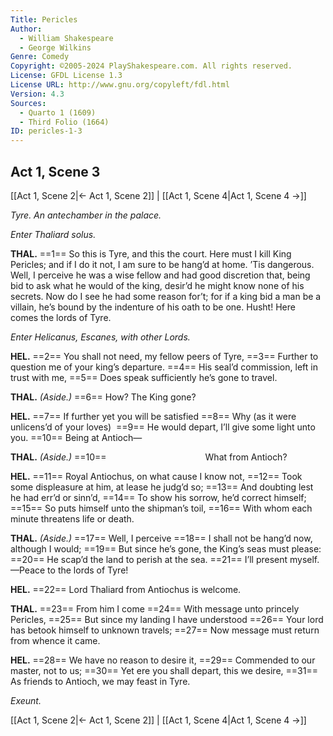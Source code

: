 ```yaml
---
Title: Pericles
Author: 
  - William Shakespeare
  - George Wilkins
Genre: Comedy
Copyright: ©2005-2024 PlayShakespeare.com. All rights reserved.
License: GFDL License 1.3
License URL: http://www.gnu.org/copyleft/fdl.html
Version: 4.3
Sources:
  - Quarto 1 (1609)
  - Third Folio (1664)
ID: pericles-1-3
---
```


## Act 1, Scene 3
[[Act 1, Scene 2|← Act 1, Scene 2]] | [[Act 1, Scene 4|Act 1, Scene 4 →]]

*Tyre. An antechamber in the palace.*

*Enter Thaliard solus.*

**THAL.**
==1== So this is Tyre, and this the court. Here must I kill King Pericles; and if I do it not, I am sure to be hang’d at home. ’Tis dangerous. Well, I perceive he was a wise fellow and had good discretion that, being bid to ask what he would of the king, desir’d he might know none of his secrets. Now do I see he had some reason for’t; for if a king bid a man be a villain, he’s bound by the indenture of his oath to be one. Husht! Here comes the lords of Tyre.

*Enter Helicanus, Escanes, with other Lords.*

**HEL.**
==2== You shall not need, my fellow peers of Tyre,
==3== Further to question me of your king’s departure.
==4== His seal’d commission, left in trust with me,
==5== Does speak sufficiently he’s gone to travel.

**THAL.**
*(Aside.)*
==6== How? The King gone?

**HEL.**
==7== If further yet you will be satisfied
==8== Why (as it were unlicens’d of your loves) 
==9== He would depart, I’ll give some light unto you.
==10== Being at Antioch⁠—

**THAL.**
*(Aside.)*
==10==            What from Antioch?

**HEL.**
==11== Royal Antiochus, on what cause I know not,
==12== Took some displeasure at him, at lease he judg’d so;
==13== And doubting lest he had err’d or sinn’d,
==14== To show his sorrow, he’d correct himself;
==15== So puts himself unto the shipman’s toil,
==16== With whom each minute threatens life or death.

**THAL.**
*(Aside.)*
==17== Well, I perceive
==18== I shall not be hang’d now, although I would;
==19== But since he’s gone, the King’s seas must please:
==20== He scap’d the land to perish at the sea.
==21== I’ll present myself.—Peace to the lords of Tyre!

**HEL.**
==22== Lord Thaliard from Antiochus is welcome.

**THAL.**
==23== From him I come
==24== With message unto princely Pericles,
==25== But since my landing I have understood
==26== Your lord has betook himself to unknown travels;
==27== Now message must return from whence it came.

**HEL.**
==28== We have no reason to desire it,
==29== Commended to our master, not to us;
==30== Yet ere you shall depart, this we desire,
==31== As friends to Antioch, we may feast in Tyre.

*Exeunt.*

[[Act 1, Scene 2|← Act 1, Scene 2]] | [[Act 1, Scene 4|Act 1, Scene 4 →]]